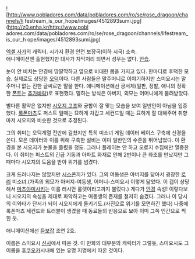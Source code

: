 ![http://www.pobladores.com/data/pobladores.com/ro/se/rose_dragoon/channels/li
festream_is_our_hope/images/4512893sumi.jpg](http://z0.enha.kr/http://www.pobl
adores.com/data/pobladores.com/ro/se/rose_dragoon/channels/lifestream_is_our_h
ope/images/4512893sumi.jpg)

[엑셀 사가](%EC%97%91%EC%85%80%20%EC%82%AC%EA%B0%80.md)의 캐릭터. 시가지 환경 안전 보장국(이하
시국) 소속.  
애니메이션엔 출현했지만 대사가 자막처리 되면서 성우는 없다. [안습](%EC%95%88%EC%8A%B5.md).

눈이 안 비치는 안경에 땅딸막하고 옆으로 비대한 몸을 가지고 있다. 한마디로 후덕한 모습. 실제로도 상당한
[오덕](%EC%98%A4%EB%8D%95.md)이다. 다른 사람들은 말주머니로 이야기하지만 스미요시는 말주머니 없는 진한 글씨로만
말을 한다. 애니메이션에선 궁서체(일판, 정발, 애니의 정확한 [폰트](%ED%8F%B0%ED%8A%B8.md)는
[추가바람](%EC%B6%94%EA%B0%80%EB%B0%94%EB%9E%8C.md))로 표현했다. 말하는 방식은 아버지, 외모는
어머니에게 물려받았다.

별다른 활약은 없지만 [시오지 고조](%EC%8B%9C%EC%98%A4%EC%A7%80%20%EA%B3%A0%EC%A1%B0.md)와
궁합이 잘 맞는 모습을 보여 일반인이 아님을 입증했다.
[록폰마츠](%EB%A1%9D%ED%8F%B0%EB%A7%88%EC%B8%A0.md)도 퍼스트 일때는 묘하게 차갑고 세컨드일 때는
묘하게 잘 대해주어 취향마저 시오지와 비슷한 것으로 추정된다.

그의 취미는 오덕계열 전반에 걸쳤지만 특히 미소녀 게임 데이터 베이스 구축에 신경을 쓴다. 모은 데이터와 이를 위해 구축한 설비는 이미
일반인의 수준을 뛰어넘었다. 이 환경을 본 시오지가 눈물을 흘렸을 정도. 그러나 플레이는 안 하고 오로지 수집에만 열중한다. 이 취미는
퍼스트의 긴급 기동과 아파트 화재로 인해 2번이나 큰 좌초를 만났지만 그 때마다 시오지의 도움을 받아 위기를 넘겼다.  

크게 드러나지는 않았지만 [시스콘](%EC%8B%9C%EC%8A%A4%EC%BD%98.md)끼가 있다. 그의 여동생은 아버지를 닮아서
굉장한 [로리](%EB%A1%9C%EB%A6%AC.md) 미소녀.(가족의 외모가 아버지-여동생, 어머니-스미요시 이렇게 닮았다. 이
갭이 상당해서 [마츠야미사키](%EB%A7%88%EC%B8%A0%EC%95%BC%20%EB%AF%B8%EC%82%AC%ED%82%A4.md)는 이를 러시안
룰렛이라고까지 불렀다.) 게다가 [안경](%EC%95%88%EA%B2%BD.md) 속성! 이렇다보니 시오지의 속성을 제대로 파악하고는
여동생의 존재를 철저히 숨겼다. 그러나 이 당시의 이와타가 단서가 되어 시오지에게 들키기도.(사진으로 위기를 모면하긴 했다) 나중에 록폰마츠
세컨드와 트러블이 생겼을 때 동료들의 반응으로 보아 이미 그쪽 인간으로 찍힌 듯.

애니메이션에선 [듣보잡](%EB%93%A3%EB%B3%B4%EC%9E%A1.md) 조연 2호.

이름은 스미요시 [신사](%EC%8B%A0%EC%82%AC.md)에서 따온 것. 이 만화의 대부분의 캐릭터가 그렇듯, 스미요시도 그
이름을 [후쿠오카](%ED%9B%84%EC%BF%A0%EC%98%A4%EC%B9%B4.md)시내에 있는 유명 지명에서 따온 것이다.


